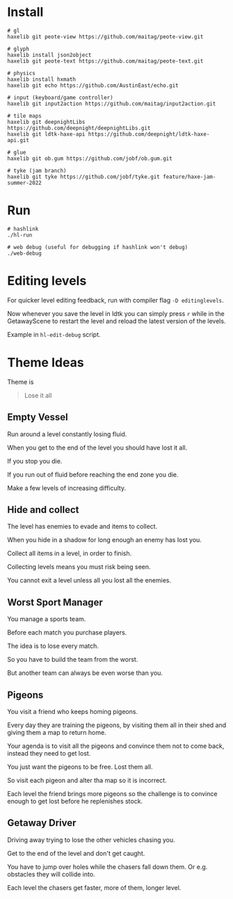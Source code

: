 
# Install

```shell
# gl
haxelib git peote-view https://github.com/maitag/peote-view.git

# glyph
haxelib install json2object
haxelib git peote-text https://github.com/maitag/peote-text.git

# physics
haxelib install hxmath
haxelib git echo https://github.com/AustinEast/echo.git

# input (keyboard/game controller)
haxelib git input2action https://github.com/maitag/input2action.git

# tile maps
haxelib git deepnightLibs https://github.com/deepnight/deepnightLibs.git
haxelib git ldtk-haxe-api https://github.com/deepnight/ldtk-haxe-api.git

# glue
haxelib git ob.gum https://github.com/jobf/ob.gum.git

# tyke (jam branch)
haxelib git tyke https://github.com/jobf/tyke.git feature/haxe-jam-summer-2022
```

# Run

```shell
# hashlink
./hl-run

# web debug (useful for debugging if hashlink won't debug)
./web-debug
```

# Editing levels

For quicker level editing feedback, run with compiler flag `-D editinglevels`.

Now whenever you save the level in ldtk you can simply press `r` while in the GetawayScene to restart the level and reload the latest version of the levels.

Example in `hl-edit-debug` script.

# Theme Ideas

Theme is 
> Lose it all

## Empty Vessel

Run around a level constantly losing fluid.

When you get to the end of the level you should have lost it all.

If you stop you die.

If you run out of fluid before reaching the end zone you die.

Make a few levels of increasing difficulty.

## Hide and collect

The level has enemies to evade and items to collect.

When you hide in a shadow for long enough an enemy has lost you.

Collect all items in a level, in order to finish.

Collecting levels means you must risk being seen.

You cannot exit a level unless all you lost all the enemies.

## Worst Sport Manager

You manage a sports team.

Before each match you purchase players.

The idea is to lose every match.

So you have to build the team from the worst.

But another team can always be even worse than you.

## Pigeons

You visit a friend who keeps homing pigeons.

Every day they are training the pigeons, by visiting them all in their shed and giving them a map to return home.

Your agenda is to visit all the pigeons and convince them not to come back, instead they need to get lost.

You just want the pigeons to be free. Lost them all.

So visit each pigeon and alter tha map so it is incorrect.

Each level the friend brings more pigeons so the challenge is to convince enough to get lost before he replenishes stock.

## Getaway Driver

Driving away trying to lose the other vehicles chasing you.

Get to the end of the level and don't get caught.

You have to jump over holes while the chasers fall down them. Or e.g. obstacles they will collide into.

Each level the chasers get faster, more of them, longer level.
